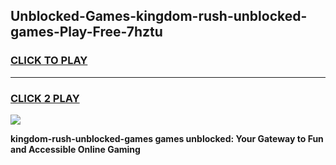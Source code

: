 
## Unblocked-Games-kingdom-rush-unblocked-games-Play-Free-7hztu
<h3>
<a href="https://premium76.site?title=kingdom-rush-unblocked-games&ref=10A">CLICK TO PLAY</a></h3>
<hr>

<h3>
<a href="https://premium76.site?title=kingdom-rush-unblocked-games&ref=10A">CLICK 2 PLAY</a>
  
</h3>

<a href="https://premium76.site?title=kingdom-rush-unblocked-games&ref=10A"><img src="https://clearcache.store/games.png"></a>


**kingdom-rush-unblocked-games games unblocked: Your Gateway to Fun and Accessible Online Gaming**
